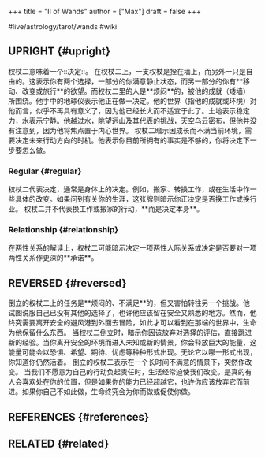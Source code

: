 +++
title = "II of Wands"
author = ["Max"]
draft = false
+++

\#live/astrology/tarot/wands #wiki


## UPRIGHT {#upright}

权杖二意味着一个::决定::。
在权杖二上，一支权杖是拴在墙上，而另外一只是自由的。这表示你有两个选择，一部分的你满意静止状态，而另一部分的你有\*\*移动、改变或旅行\*\*的欲望。而权杖二里的人是\*\*烦闷\*\*的，被他的成就（矮墙）所围绕。他手中的地球仪表示他正在做一决定。他的世界（指他的成就或环境）对他而言，似乎不再具有意义了，因为他已经长大而不适宜于此了。土地表示稳定力，水表示宁静。他越过水，眺望远山及其代表的挑战，天空乌云密布，但他并没有注意到，因为他将焦点置于内心世界。
权杖二暗示因成长而不满当前环境，需要决定未来行动方向的时机。他表示你目前所拥有的事实是不够的，你将决定下一步要怎么做。


### Regular {#regular}

权杖二代表决定，通常是身体上的决定。例如，搬家、转换工作，或在生活中作一些具体的改变。如果问到有关你的生涯，这张牌则暗示你正决定是否换工作或换行业。
权杖二并不代表换工作或搬家的行动，\*\*而是决定本身\*\*。


### Relationship {#relationship}

在两性关系的解读上，权杖二可能暗示决定一项两性人际关系或决定是否要对一项两性关系作更深的\*\*承诺\*\*。


## REVERSED {#reversed}

倒立的权杖二上的任务是\*\*烦闷的、不满足\*\*的，但又害怕转往另一个挑战。他试图说服自己已没有其他的选择了，也许他应该留在安全又熟悉的地方。然而，他终究需要离开安全的避风港到外面去冒险，如此才可以看到在那端的世界中，生命为他保留什么东西。
当权杖二倒立时，暗示你因该放弃对选择的评估，直接跳进新的经验。当你离开安全的环境而进入未知或新的情景，你会释放巨大的能量，这能量可能会以恐惧、希望、期待、忧虑等种种形式出现。无论它以哪一形式出现，你知道你仍然活着。
倒立的权杖二表示在一个长时间不满意的情景下，突然作改变。
当我们不愿意为自己的行动负起责任时，生活经常迫使我们改变。是真的有人会喜欢处在你的位置，但是如果你的能力已经超越它，也许你应该放弃它而前进。如果你自己不如此做，生命终究会为你而做或促使你做。


## REFERENCES {#references}


## RELATED {#related}
